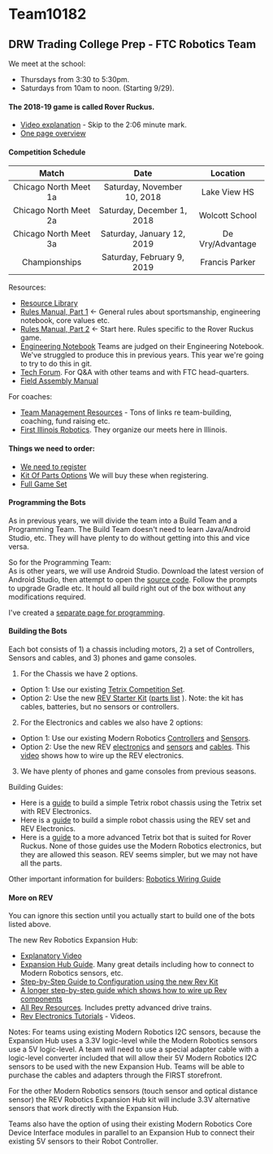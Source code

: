 # Team10182
## DRW Trading College Prep - FTC Robotics Team

We meet at the school:
- Thursdays from 3:30 to 5:30pm.
- Saturdays from 10am to noon. (Starting 9/29).

#### The 2018-19 game is called Rover Ruckus.

- [Video explanation](https://www.youtube.com/watch?v=rR4gR4l2XA8) - Skip to the 2:06 minute mark.
- [One page overview](https://firstinspiresst01.blob.core.windows.net/ftc/2019/gonemlpg.pdf)

#### Competition Schedule
| Match | Date | Location |
|:---:|:---:|:---:|
|Chicago North Meet 1a|Saturday, November 10, 2018 | Lake View HS |
|Chicago North Meet 2a|Saturday, December 1, 2018 | Wolcott School |
|Chicago North Meet 3a|Saturday, January 12, 2019 | De Vry/Advantage |
|Championships|Saturday, February 9, 2019 | Francis Parker |


Resources:
- [Resource Library](https://www.firstinspires.org/resource-library/ftc/game-and-season-info)
- [Rules Manual, Part 1](https://www.firstinspires.org/sites/default/files/uploads/resource_library/ftc/game-manual-part-1.pdf) <- General rules about sportsmanship, engineering notebook, core values etc.
- [Rules Manual, Part 2](https://www.firstinspires.org/sites/default/files/uploads/resource_library/ftc/game-manual-part-2.pdf) <- Start here. Rules specific to the Rover Ruckus game.
- [Engineering Notebook](EngineeringNotebook/EngineeringNotebook.md) Teams are judged on their Engineering Notebook. We've struggled to produce this in previous years. This year we're going to try to do this in git.
- [Tech Forum](https://ftcforum.usfirst.org/). For Q&A with other teams and with FTC head-quarters.
- [Field Assembly Manual](https://firstinspiresst01.blob.core.windows.net/ftc/2019/fieldsetjhupguide1.1.pdf)

For coaches:
- [Team Management Resources](https://www.firstinspires.org/resource-library/ftc/team-management-resources) - Tons of links re team-building, coaching, fund raising etc.
- [First Illinois Robotics](https://www.firstillinoisrobotics.org/ftc/). They organize our meets here in Illinois.

#### Things we need to order:
- [We need to register](https://www.firstinspires.org/)
- [Kit Of Parts Options](https://www.firstinspires.org/sites/default/files/uploads/resource_library/ftc/kit-of-parts.pdf) We will buy these when registering.
- [Full Game Set](http://www.andymark.com/Rover-Ruckus-p/am-3890.htm)

#### Programming the Bots ####

As in previous years, we will divide the team into a Build Team and a Programming Team. The Build Team doesn't need to learn Java/Android Studio, etc. They will have plenty to do without getting into this and vice versa.

So for the Programming Team:   
As is other years, we will use Android Studio. Download the latest version of Android Studio, then attempt to open the [source code](https://github.com/ftctechnh/ftc_app). Follow the prompts to upgrade Gradle etc. It hould all build right out of the box without any modifications required.

I've created a [separate page for programming](Programming.md).

#### Building the Bots ####
Each bot consists of 1) a chassis including motors, 2) a set of Controllers, Sensors and cables, and 3) phones and game consoles.

1) For the Chassis we have 2 options.
- Option 1: Use our existing [Tetrix Competition Set](https://www.pitsco.com/TETRIX-FTC-Competition-Set/&TXredir=1).
- Option 2: Use the new [REV Starter Kit](http://www.revrobotics.com/rev-45-1270/) ([parts list](http://www.revrobotics.com/content/docs/REV-45-1270-PL.pdf) ). Note: the kit has cables, batteries, but no sensors or controllers.

2) For the Electronics and cables we also have 2 options:
- Option 1: Use our existing Modern Robotics [Controllers](https://modernroboticsinc.com/robot-electronics-bundle-2) and [Sensors](https://modernroboticsinc.com/sensors). 
- Option 2: Use the new REV [electronics](http://www.revrobotics.com/rev-for-ftc/electronics/control-system/) and [sensors](http://www.revrobotics.com/ftc/electronics/sensors/) and [cables](http://www.revrobotics.com/ftc/electronics/cables/). This [video](https://www.youtube.com/watch?v=DKwpEyKbTqM&index=2&list=PLEuGrYl8iBm6SyJ41h1qQdl6en5YNCydi) shows how to wire up the REV electronics.

3) We have plenty of phones and game consoles from previous seasons.

Building Guides:
- Here is a [guide](https://www.firstinspires.org/sites/default/files/uploads/resource_library/ftc/basic-bot-guide-tetrix.pdf) to build a simple Tetrix robot chassis using the Tetrix set with REV Electronics.
- Here is a [guide](https://www.firstinspires.org/sites/default/files/uploads/resource_library/ftc/basic-bot-guide-rev.pdf) to build a simple robot chassis using the REV set and REV Electronics.
- Here is a [guide](https://www.firstinspires.org/sites/default/files/uploads/resource_library/ftc/basic-bot-guide-tetrix-part2.pdf) to a more advanced Tetrix bot that is suited for Rover Ruckus.
None of those guides use the Modern Robotics electronics, but they are allowed this season. REV seems simpler, but we may not have all the parts.

Other important information for builders:
[Robotics Wiring Guide](https://www.firstinspires.org/sites/default/files/uploads/resource_library/ftc/robot-wiring-guide.pdf)

#### More on REV ####

You can ignore this section until you actually start to build one of the bots listed above.   

The new Rev Robotics Expansion Hub:
- [Explanatory Video](https://www.youtube.com/watch?v=7FIayseEtrk)
- [Expansion Hub Guide](http://www.revrobotics.com/content/docs/REV-31-1153-GS.pdf). Many great details including how to connect to Modern Robotics sensors, etc.
- [Step-by-Step Guide to Configuration using the new Rev Kit](https://github.com/ftctechnh/ftc_app/wiki/Configuring-Your-Hardware)
- [A longer step-by-step guide which shows how to wire up Rev components]( https://www.firstinspires.org/sites/default/files/uploads/resource_library/ftc/android-studio-tutorial.pdf)
- [All Rev Resources](http://www.revrobotics.com/resources). Includes pretty advanced drive trains.
- [Rev Electronics Tutorials](https://www.youtube.com/playlist?list=PLEuGrYl8iBm6SyJ41h1qQdl6en5YNCydi) - Videos.

Notes:
 For teams using existing Modern Robotics I2C sensors, because the Expansion Hub uses a 3.3V logic-level while the Modern Robotics sensors use a 5V logic-level. A team will need to use a special adapter cable with a logic-level converter included that will allow their 5V Modern Robotics I2C sensors to be used with the new Expansion Hub. Teams will be able to purchase the cables and adapters through the FIRST storefront. 

For the other Modern Robotics sensors (touch sensor and optical distance sensor) the REV Robotics Expansion Hub kit will include 3.3V alternative sensors that work directly with the Expansion Hub.

Teams also have the option of using their existing Modern Robotics Core Device Interface modules in parallel to an Expansion Hub to connect their existing 5V sensors to their Robot Controller.

